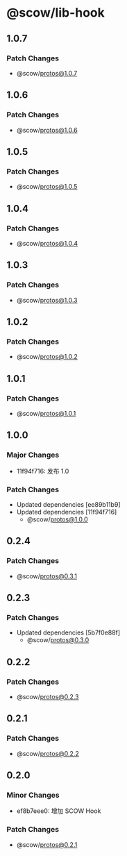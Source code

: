 # @scow/lib-hook

## 1.0.7

### Patch Changes

- @scow/protos@1.0.7

## 1.0.6

### Patch Changes

- @scow/protos@1.0.6

## 1.0.5

### Patch Changes

- @scow/protos@1.0.5

## 1.0.4

### Patch Changes

- @scow/protos@1.0.4

## 1.0.3

### Patch Changes

- @scow/protos@1.0.3

## 1.0.2

### Patch Changes

- @scow/protos@1.0.2

## 1.0.1

### Patch Changes

- @scow/protos@1.0.1

## 1.0.0

### Major Changes

- 11f94f716: 发布 1.0

### Patch Changes

- Updated dependencies [ee89b11b9]
- Updated dependencies [11f94f716]
  - @scow/protos@1.0.0

## 0.2.4

### Patch Changes

- @scow/protos@0.3.1

## 0.2.3

### Patch Changes

- Updated dependencies [5b7f0e88f]
  - @scow/protos@0.3.0

## 0.2.2

### Patch Changes

- @scow/protos@0.2.3

## 0.2.1

### Patch Changes

- @scow/protos@0.2.2

## 0.2.0

### Minor Changes

- ef8b7eee0: 增加 SCOW Hook

### Patch Changes

- @scow/protos@0.2.1
